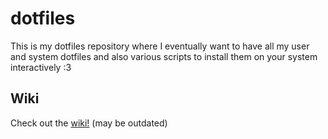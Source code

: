 # dotfiles

This is my dotfiles repository where I eventually want to have all my user and system dotfiles and also various scripts to install them on your system interactively :3

## Wiki
Check out the [wiki!](https://github.com/blue-witcher/dotfiles/wiki) (may be outdated)

